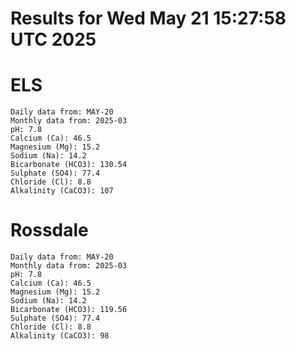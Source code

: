 # Results for Wed May 21 15:27:58 UTC 2025
# ELS
```
Daily data from: MAY-20
Monthly data from: 2025-03
pH: 7.8
Calcium (Ca): 46.5
Magnesium (Mg): 15.2
Sodium (Na): 14.2
Bicarbonate (HCO3): 130.54
Sulphate (SO4): 77.4
Chloride (Cl): 8.8
Alkalinity (CaCO3): 107
```
# Rossdale
```
Daily data from: MAY-20
Monthly data from: 2025-03
pH: 7.8
Calcium (Ca): 46.5
Magnesium (Mg): 15.2
Sodium (Na): 14.2
Bicarbonate (HCO3): 119.56
Sulphate (SO4): 77.4
Chloride (Cl): 8.8
Alkalinity (CaCO3): 98
```
